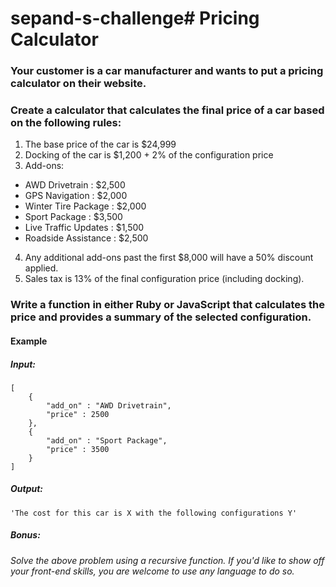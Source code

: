 # sepand-s-challenge# Pricing Calculator
### Your customer is a car manufacturer and wants to put a pricing calculator on their website.
### Create a calculator that calculates the final price of a car based on the following rules:
1. The base price of the car is $24,999
2. Docking of the car is $1,200 + 2% of the configuration price
3. Add-ons:
  - AWD Drivetrain : $2,500
  - GPS Navigation : $2,000
  - Winter Tire Package : $2,000
  - Sport Package : $3,500
  - Live Traffic Updates : $1,500
  - Roadside Assistance : $2,500
4. Any additional add-ons past the first $8,000 will have a 50% discount applied.
5. Sales tax is 13% of the final configuration price (including docking).
### Write a function in either Ruby or JavaScript that calculates the price and provides a summary of the selected configuration.
#### Example
##### Input:
```array
[
	{
		"add_on" : "AWD Drivetrain",
		"price" : 2500
	},
	{
		"add_on" : "Sport Package",
		"price" : 3500
	}
]
````
##### Output: 
```string
'The cost for this car is X with the following configurations Y'
````
##### Bonus: 
###### Solve the above problem using a recursive function. If you'd like to show off your front-end skills, you are welcome to use any language to do so. 